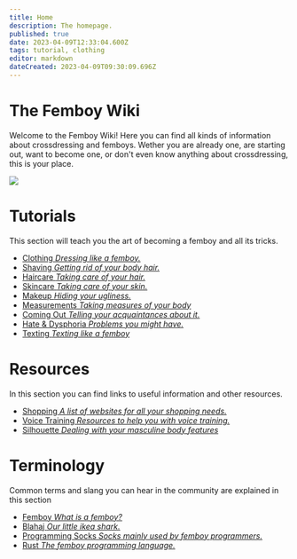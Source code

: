```yaml
---
title: Home
description: The homepage.
published: true
date: 2023-04-09T12:33:04.600Z
tags: tutorial, clothing
editor: markdown
dateCreated: 2023-04-09T09:30:09.696Z
---
```


# The Femboy Wiki

Welcome to the Femboy Wiki! Here you can find all kinds of information about crossdressing and femboys. Wether you are already one, are starting out, want to become one, or don't even know anything about crossdressing, this is your place.

<div class="horizontal home-social">
    <a href="https://discord.gg/MWhnfV7j59"><img src="/en/assets/img/discord-square.svg"></a>
</div>

# Tutorials

This section will teach you the art of becoming a femboy and all its tricks.

- [Clothing *Dressing like a femboy.*](/en/Tutorials/Clothing)
- [Shaving *Getting rid of your body hair.*](/en/Tutorials/Shaving)
- [Haircare *Taking care of your hair.*](/en/Tutorials/Haircare)
- [Skincare *Taking care of your skin.*](/en/Tutorials/Skincare)
- [Makeup *Hiding your ugliness.*](/en/Tutorials/Makeup)
- [Measurements *Taking measures of your body*](/en/Tutorials/Measure)
- [Coming Out *Telling your acquaintances about it.*](/en/Tutorials/ComingOut)
- [Hate & Dysphoria *Problems you might have.*](/en/Tutorials/HateDysphoria)
- [Texting *Texting like a femboy*](/en/Tutorials/Texting)

# Resources

In this section you can find links to useful information and other resources.

- [Shopping *A list of websites for all your shopping needs.*](/en/Resources/Shopping)
- [Voice Training *Resources to help you with voice training.*](/en/Resources/VoiceTraining)
- [Silhouette *Dealing with your masculine body features*](/en/Resources/Silhouette)

# Terminology

Common terms and slang you can hear in the community are explained in this section

- [Femboy *What is a femboy?*](/en/Definitions/Femboy)
- [Blahaj *Our little ikea shark.*](/en/Definitions/Blahaj)
- [Programming Socks *Socks mainly used by femboy programmers.*](/en/Definitions/ProgrammingSocks)
- [Rust *The femboy programming language.*](/en/Definitions/Rust)